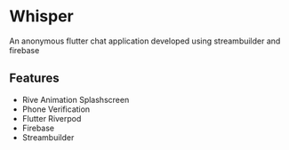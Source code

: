 # Whisper

An anonymous flutter chat application developed using streambuilder and firebase

## Features
* Rive Animation Splashscreen
* Phone Verification
* Flutter Riverpod
* Firebase
* Streambuilder

